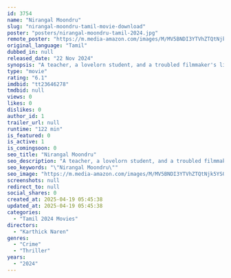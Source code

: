 ```yaml
---
id: 3754
name: "Nirangal Moondru"
slug: "nirangal-moondru-tamil-movie-download"
poster: "posters/nirangal-moondru-tamil-2024.jpg"
remote_poster: "https://m.media-amazon.com/images/M/MV5BNDI3YTVhZTQtNjk5YS00OWFjLWI4NDEtNzBmYzMzODE1ODA3XkEyXkFqcGc@._V1_SX300.jpg"
original_language: "Tamil"
dubbed_in: null
released_date: "22 Nov 2024"
synopsis: "A teacher, a lovelorn student, and a troubled filmmaker's lives intertwine as they search for a missing teenager."
type: "movie"
rating: "6.1"
imdbid: "tt23646278"
tmdbid: null
views: 0
likes: 0
dislikes: 0
author_id: 1
trailer_url: null
runtime: "122 min"
is_featured: 0
is_active: 1
is_comingsoon: 0
seo_title: "Nirangal Moondru"
seo_description: "A teacher, a lovelorn student, and a troubled filmmaker's lives intertwine as they search for a missing teenager."
seo_keywords: "\"Nirangal Moondru\""
seo_image: "https://m.media-amazon.com/images/M/MV5BNDI3YTVhZTQtNjk5YS00OWFjLWI4NDEtNzBmYzMzODE1ODA3XkEyXkFqcGc@._V1_SX300.jpg"
screenshots: null
redirect_to: null
social_shares: 0
created_at: 2025-04-19 05:45:38
updated_at: 2025-04-19 05:45:38
categories:
  - "Tamil 2024 Movies"
directors:
  - "Karthick Naren"
genres:
  - "Crime"
  - "Thriller"
years:
  - "2024"
---
```

